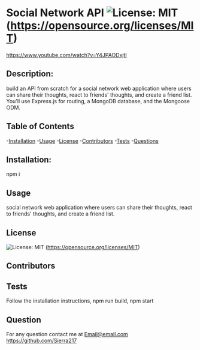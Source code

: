 # Social Network API ![License: MIT](https://img.shields.io/badge/License-MIT-yellow.svg) (https://opensource.org/licenses/MIT)

https://www.youtube.com/watch?v=Y4JPAODxjtI

## Description:
build an API from scratch for a social network web application where users can share their thoughts, react to friends' thoughts, and create a friend list. You'll use Express.js for routing, a MongoDB database, and the Mongoose ODM.
## Table of Contents
  -[Installation](#Installation)
  -[Usage](#Usage)
  -[License](#License)
  -[Contributors](#Contributors)
  -[Tests](#Tests)
  -[Questions](#Questions)
## Installation: 
npm i 
## Usage
social network web application where users can share their thoughts, react to friends' thoughts, and create a friend list.
## License
![License: MIT](https://img.shields.io/badge/License-MIT-yellow.svg) (https://opensource.org/licenses/MIT)
## Contributors

## Tests
Follow the installation instructions, npm run build, npm start
## Question
For any question contact me at 
Email@email.com
https://github.com/Sierra217
